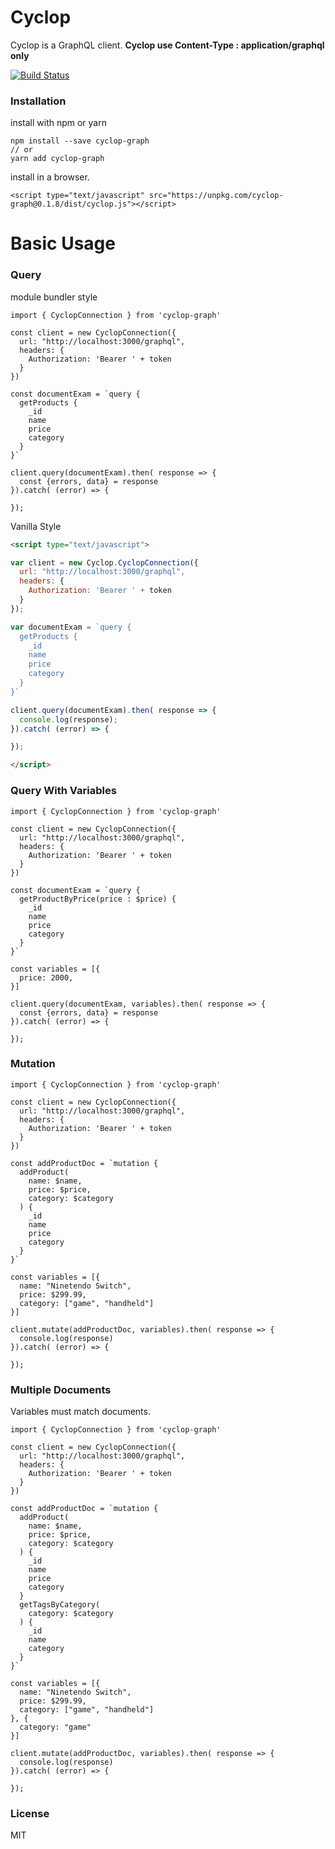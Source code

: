 # Cyclop
Cyclop is a GraphQL client. **Cyclop use Content-Type : application/graphql only**

[![Build Status](https://travis-ci.org/kenshero/cyclop-graph.svg?branch=master)](https://travis-ci.org/kenshero/cyclop-graph)


### Installation

install with npm or yarn
```
npm install --save cyclop-graph
// or
yarn add cyclop-graph
```

install in a browser.

```
<script type="text/javascript" src="https://unpkg.com/cyclop-graph@0.1.8/dist/cyclop.js"></script>
```

# Basic Usage

### Query
module bundler style
```
import { CyclopConnection } from 'cyclop-graph'

const client = new CyclopConnection({
  url: "http://localhost:3000/graphql",
  headers: {
    Authorization: 'Bearer ' + token
  }
})

const documentExam = `query {
  getProducts {
    _id
    name
    price
    category
  }
}`

client.query(documentExam).then( response => {
  const {errors, data} = response
}).catch( (error) => {

});

```

Vanilla Style
```html
<script type="text/javascript">

var client = new Cyclop.CyclopConnection({
  url: "http://localhost:3000/graphql",
  headers: {
    Authorization: 'Bearer ' + token
  }
});

var documentExam = `query {
  getProducts {
    _id
    name
    price
    category
  }
}`

client.query(documentExam).then( response => {
  console.log(response);
}).catch( (error) => {

});

</script>
```

### Query With Variables
```
import { CyclopConnection } from 'cyclop-graph'

const client = new CyclopConnection({
  url: "http://localhost:3000/graphql",
  headers: {
    Authorization: 'Bearer ' + token
  }
})

const documentExam = `query {
  getProductByPrice(price : $price) {
    _id
    name
    price
    category
  }
}`

const variables = [{
  price: 2000,
}]

client.query(documentExam, variables).then( response => {
  const {errors, data} = response
}).catch( (error) => {

});
```

### Mutation
```
import { CyclopConnection } from 'cyclop-graph'

const client = new CyclopConnection({
  url: "http://localhost:3000/graphql",
  headers: {
    Authorization: 'Bearer ' + token
  }
})

const addProductDoc = `mutation {
  addProduct(
    name: $name,
    price: $price,
    category: $category
  ) {
    _id
    name
    price
    category
  }
}`

const variables = [{
  name: "Ninetendo Switch",
  price: $299.99,
  category: ["game", "handheld"]
}]

client.mutate(addProductDoc, variables).then( response => {
  console.log(response)
}).catch( (error) => {

});

```


### Multiple Documents

Variables must match documents.
```
import { CyclopConnection } from 'cyclop-graph'

const client = new CyclopConnection({
  url: "http://localhost:3000/graphql",
  headers: {
    Authorization: 'Bearer ' + token
  }
})

const addProductDoc = `mutation {
  addProduct(
    name: $name,
    price: $price,
    category: $category
  ) {
    _id
    name
    price
    category
  }
  getTagsByCategory(
    category: $category
  ) {
    _id
    name
    category
  }
}`

const variables = [{
  name: "Ninetendo Switch",
  price: $299.99,
  category: ["game", "handheld"]
}, {
  category: "game"
}]

client.mutate(addProductDoc, variables).then( response => {
  console.log(response)
}).catch( (error) => {

});

```

### License

MIT